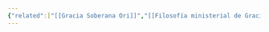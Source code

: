 ```yaml
---
{"related":["[[Gracia Soberana Ori]]","[[Filosofía ministerial de Gracia Soberana Orizaba]]","[[07 Convicciones para la dirección de la Iglesia]]","[[El avance del evangelio es nuestra meta]]","[[Santificación]]"],"tags":["Ministerial/Principios"],"dg-publish":true,"permalink":"/convicciones-centrales/ministerial/el-evangelio-debe-avanzar-en-el-corazon-de-cada-creyente/","dgPassFrontmatter":true}
---
```


